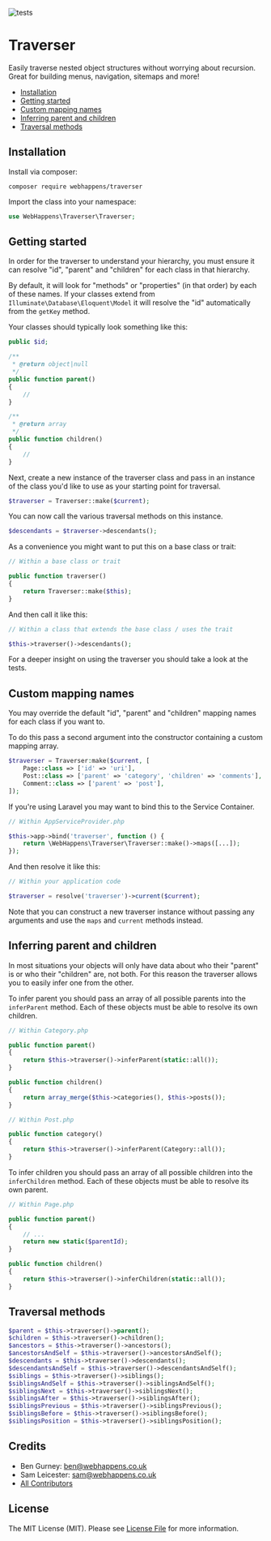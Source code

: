 ![tests](https://github.com/webhappens/traverser/workflows/tests/badge.svg)

# Traverser

Easily traverse nested object structures without worrying about recursion. Great for building menus, navigation, sitemaps and more!

 - [Installation](#installation)
 - [Getting started](#getting-started)
 - [Custom mapping names](#custom-mapping-names)
 - [Inferring parent and children](#inferring-parent-and-children)
 - [Traversal methods](#traversal-methods)

## Installation

Install via composer:

```shell
composer require webhappens/traverser
```

Import the class into your namespace:

```php
use WebHappens\Traverser\Traverser;
```

## Getting started

In order for the traverser to understand your hierarchy, you must ensure it can resolve "id", "parent" and "children" for each class in that hierarchy.

By default, it will look for "methods" or "properties" (in that order) by each of these names. If your classes extend from `Illuminate\Database\Eloquent\Model` it will resolve the "id" automatically from the `getKey` method.

Your classes should typically look something like this:

```php
public $id;

/**
 * @return object|null
 */
public function parent()
{
    //
}

/**
 * @return array
 */
public function children()
{
    //
}
```

Next, create a new instance of the traverser class and pass in an instance of the class you'd like to use as your starting point for traversal.

```php
$traverser = Traverser::make($current);
```

You can now call the various traversal methods on this instance.

```php
$descendants = $traverser->descendants();
```

As a convenience you might want to put this on a base class or trait:

```php
// Within a base class or trait

public function traverser()
{
    return Traverser::make($this);
}
```

And then call it like this:

```php
// Within a class that extends the base class / uses the trait

$this->traverser()->descendants();
```

For a deeper insight on using the traverser you should take a look at the tests.

## Custom mapping names

You may override the default "id", "parent" and "children" mapping names for each class if you want to.

To do this pass a second argument into the constructor containing a custom mapping array.

```php
$traverser = Traverser:make($current, [
    Page::class => ['id' => 'uri'],
    Post::class => ['parent' => 'category', 'children' => 'comments'],
    Comment::class => ['parent' => 'post'],
]);
```

If you're using Laravel you may want to bind this to the Service Container.

```php
// Within AppServiceProvider.php

$this->app->bind('traverser', function () {
    return \WebHappens\Traverser\Traverser::make()->maps([...]);
});
```

And then resolve it like this:

```php
// Within your application code

$traverser = resolve('traverser')->current($current);
```

Note that you can construct a new traverser instance without passing any arguments and use the `maps` and `current` methods instead.

## Inferring parent and children

In most situations your objects will only have data about who their "parent" is or who their "children" are, not both. For this reason the traverser allows you to easily infer one from the other.

To infer parent you should pass an array of all possible parents into the `inferParent` method. Each of these objects must be able to resolve its own children.

```php
// Within Category.php

public function parent()
{
    return $this->traverser()->inferParent(static::all());
}

public function children()
{
    return array_merge($this->categories(), $this->posts());
}

// Within Post.php

public function category()
{
    return $this->traverser()->inferParent(Category::all());
}
```

To infer children you should pass an array of all possible children into the `inferChildren` method. Each of these objects must be able to resolve its own parent.

```php
// Within Page.php

public function parent()
{
    // ...
    return new static($parentId);
}

public function children()
{
    return $this->traverser()->inferChildren(static::all());
}
```

## Traversal methods

```php
$parent = $this->traverser()->parent();
$children = $this->traverser()->children();
$ancestors = $this->traverser()->ancestors();
$ancestorsAndSelf = $this->traverser()->ancestorsAndSelf();
$descendants = $this->traverser()->descendants();
$descendantsAndSelf = $this->traverser()->descendantsAndSelf();
$siblings = $this->traverser()->siblings();
$siblingsAndSelf = $this->traverser()->siblingsAndSelf();
$siblingsNext = $this->traverser()->siblingsNext();
$siblingsAfter = $this->traverser()->siblingsAfter();
$siblingsPrevious = $this->traverser()->siblingsPrevious();
$siblingsBefore = $this->traverser()->siblingsBefore();
$siblingsPosition = $this->traverser()->siblingsPosition();
```

## Credits

 - Ben Gurney: ben@webhappens.co.uk
 - Sam Leicester: sam@webhappens.co.uk
 - [All Contributors](../../contributors)

## License

The MIT License (MIT). Please see [License File](LICENSE.md) for more information.
